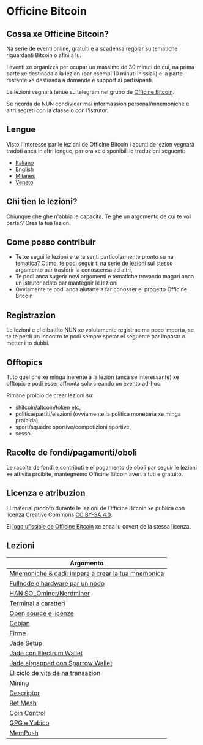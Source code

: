 # Officine Bitcoin

## Cossa xe Officine Bitcoin?
Na serie de eventi online, gratuìti e a scadensa regolar su tematiche riguardanti Bitcoin o afini a lu.

I eventi xe organizza per ocupar un massimo de 30 minuti de cui, na prima parte xe destinada a la lezion (par esempi 10 minuti inissiali) e la parte restante xe destinada a domande e support ai partisipanti.

Le lezioni vegnarà tenue su telegram nel grupo de [Officine Bitcoin](https://t.me/officinebitcoin).

Se ricorda de NUN condividar mai informassion personal/mnemoniche e altri segreti con la classe o con l'istrutor.

## Lengue
Visto l'interesse par le lezioni de Officine Bitcoin i apunti de lezion vegnarà tradoti anca in altri lengue, par ora xe disponibili le traduzioni seguenti:
- [Italiano](./index.html)
- [English](./index.en.html)
- [Milanés](./index.mi.html)
- [Veneto](./index.ve.html)

## Chi tien le lezioni?
Chiunque che ghe n'abbia le capacità. Te ghe un argomento de cui te vol parlar? Crea la tua lezion.

## Come posso contribuir
- Te xe seguì le lezioni e te te senti particolarmente pronto su na tematica? Otimo, te podi seguir ti na serie de lezioni sul stesso argomento par trasferir la conoscensa ad altri,
- Te podi anca sugerir novi argomenti e tematiche trovando magari anca un istrutor adato par mantegnir le lezioni
- Ovviamente te podi anca aiutarte a far conosser el progetto Officine Bitcoin

## Registrazion 
Le lezioni e el dibattito NUN xe volutamente registrae ma poco importa, se te te perdi un incontro te podi sempre spetar el seguente par imparar o metter i to dubbi.

## Offtopics
Tuto quel che xe minga inerente a la lezion (anca se interessante) xe offtopic e podi esser affrontà solo creando un evento ad-hoc.

Rimane proibìo de crear lezioni su:
- shitcoin/altcoin/token etc,
- politica/partiti/elezioni (ovviamente la politica monetaria xe minga proibida),
- sport/squadre sportive/competizioni sportive,
- sesso.

## Racolte de fondi/pagamenti/oboli
Le racolte de fondi e contributi e el pagamento de oboli par seguir le lezioni xe attività proibite, mantegnemo Officine Bitcoin avert a tuti e gratuìto.

## Licenza e atribuzion
El material prodoto durante le lezioni de Officine Bitcoin xe publicà con licenza Creative Commons [CC BY-SA 4.0](https://creativecommons.org/licenses/by-sa/4.0/legalcode.it).

El [logo ufissiale de Officine Bitcoin](./logo/index.ve.html) xe anca lu covert de la stessa licenza.

## Lezioni

| Argomento                                           |
|-----------------------------------------------------|
| [Mnemoniche & dadi: impara a crear la tua mnemonica](./lezioni/mnedad/index.ve.html)|
| [Fullnode e hardware par un nodo](./lezioni/fulhar/index.ve.html)|
| [HAN SOLOminer/Nerdminer](./lezioni/hansol/index.ve.html)|
| [Terminal a caratteri](./lezioni/tercar/index.ve.html)|
| [Open source e licenze](./lezioni/openso/index.ve.html)|
| [Debian](./lezioni/debian/index.ve.html)|
| [Firme](./lezioni/firme/index.ve.html)|
| [Jade Setup](./lezioni/jadeset/index.ve.html)|
| [Jade con Electrum Wallet](./lezioni/jadeele/index.ve.html)|
| [Jade airgapped con Sparrow Wallet](./lezioni/jadespa/index.ve.html)|
| [El ciclo de vita de na transazion](./lezioni/ciclo/index.ve.html)|
| [Mining](./lezioni/mining/index.ve.html)|
| [Descriptor](./lezioni/descr/index.ve.html)|
| [Ret Mesh](./lezioni/mesh/index.ve.html)|
| [Coin Control](./lezioni/coinco/index.ve.html)|
| [GPG e Yubico](./lezioni/gpg/index.ve.html)| 
| [MemPush](./lezioni/mempush/index.mi.html)|